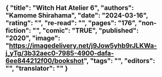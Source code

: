 {
 "title": "Witch Hat Atelier 6",
 "authors": "Kamome Shirahama",
 "date": "2024-03-16",
 "rating": "",
 "re-read": "",
 "pages": "176",
 "non-fiction": "",
 "comic": "TRUE",
 "published": "2020",
 "image": "https://imagedelivery.net/j9Jow5yhb9rJLKWa-j_yTg/3b32aec0-7985-4900-dafa-6ee844212f00/bookshot",
 "tags": "",
 "editors": "",
 "translator": ""
}
---


